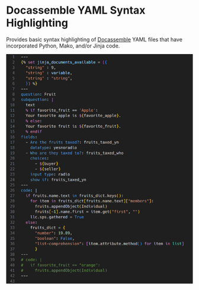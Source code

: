 # Docassemble YAML Syntax Highlighting

Provides basic syntax highlighting of [Docassemble](https://docassemble.org/) YAML files that have incorporated Python, Mako, and/or Jinja code.

![yaml](https://raw.githubusercontent.com/jpagh/vscode-docassemble/main/demo.png)

